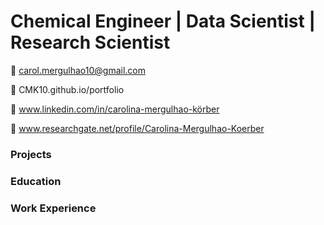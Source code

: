 # Chemical Engineer | Data Scientist | Research Scientist

:e-mail: carol.mergulhao10@gmail.com

:link: CMK10.github.io/portfolio

:briefcase: www.linkedin.com/in/carolina-mergulhao-körber

:microscope: www.researchgate.net/profile/Carolina-Mergulhao-Koerber

### Projects

### Education

### Work Experience


